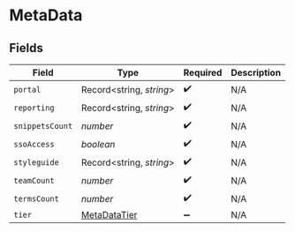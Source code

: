 # MetaData


## Fields

| Field                                               | Type                                                | Required                                            | Description                                         |
| --------------------------------------------------- | --------------------------------------------------- | --------------------------------------------------- | --------------------------------------------------- |
| `portal`                                            | Record<string, *string*>                            | :heavy_check_mark:                                  | N/A                                                 |
| `reporting`                                         | Record<string, *string*>                            | :heavy_check_mark:                                  | N/A                                                 |
| `snippetsCount`                                     | *number*                                            | :heavy_check_mark:                                  | N/A                                                 |
| `ssoAccess`                                         | *boolean*                                           | :heavy_check_mark:                                  | N/A                                                 |
| `styleguide`                                        | Record<string, *string*>                            | :heavy_check_mark:                                  | N/A                                                 |
| `teamCount`                                         | *number*                                            | :heavy_check_mark:                                  | N/A                                                 |
| `termsCount`                                        | *number*                                            | :heavy_check_mark:                                  | N/A                                                 |
| `tier`                                              | [MetaDataTier](../../models/shared/metadatatier.md) | :heavy_minus_sign:                                  | N/A                                                 |